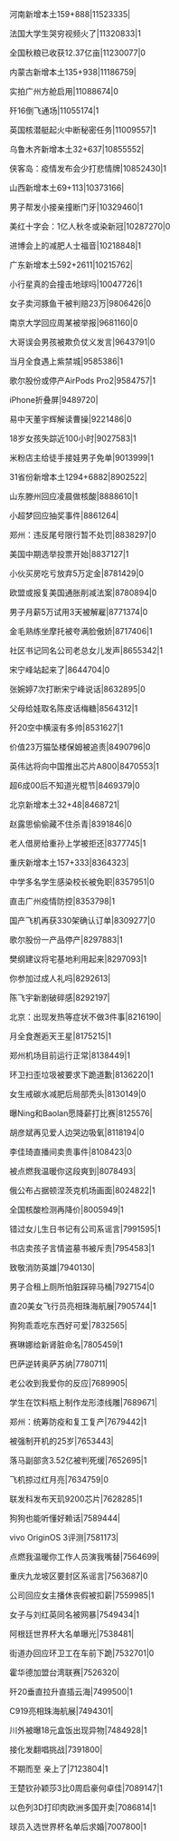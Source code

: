 河南新增本土159+888|11523335|

法国大学生哭穷视频火了|11320833|1

全国秋粮已收获12.37亿亩|11230077|0

内蒙古新增本土135+938|11186759|

实拍广州方舱启用|11088674|0

歼16倒飞通场|11055174|1

英国核潜艇起火中断秘密任务|11009557|1

乌鲁木齐新增本土32+637|10855552|

侠客岛：疫情发布会少打悲情牌|10852430|1

山西新增本土69+113|10373166|

男子帮发小接亲撞断门牙|10329460|1

美红十字会：1亿人秋冬或染新冠|10287270|0

进博会上的减肥人士福音|10218848|1

广东新增本土592+2611|10215762|

小行星真的会撞击地球吗|10047726|1

女子卖河豚鱼干被判赔23万|9806426|0

南京大学回应周某被举报|9681160|0

大哥误会男孩被欺负仗义发言|9643791|0

当月全食遇上紫禁城|9585386|1

歌尔股份或停产AirPods Pro2|9584757|1

iPhone折叠屏|9489720|

易中天董宇辉解读曹操|9221486|0

18岁女孩失踪近100小时|9027583|1

米粉店主给徒手接娃男子免单|9013999|1

31省份新增本土1294+6882|8902522|

山东滕州回应凌晨做核酸|8888610|1

小超梦回应抽奖事件|8861264|

郑州：违反尾号限行暂不处罚|8838297|0

美国中期选举投票开始|8837127|1

小伙买房吃亏放弃5万定金|8781429|0

欧盟或报复美国通胀削减法案|8780894|0

男子月薪5万试用3天被解雇|8771374|0

金毛熟练坐摩托被夸满脸傲娇|8717406|1

社区书记同名公司老总女儿发声|8655342|1

宋宁峰站起来了|8644704|0

张婉婷7次打断宋宁峰说话|8632895|0

父母给娃取名陈皮话梅糖|8564312|1

歼20空中横滚有多帅|8531627|1

价值23万猫坠楼保姆被追责|8490796|0

英伟达将向中国推出芯片A800|8470553|1

超6成00后不知道光棍节|8469379|0

北京新增本土32+48|8468721|

赵露思偷偷藏不住杀青|8391846|0

老人借房给重孙上学被拒还|8377745|1

重庆新增本土157+333|8364323|

中学多名学生感染校长被免职|8357951|0

直击广州疫情防控|8353798|1

国产飞机再获330架确认订单|8309277|0

歌尔股份一产品停产|8297883|1

樊纲建议将宅基地利用起来|8297093|1

你参加过成人礼吗|8292613|

陈飞宇新剧破碎感|8292197|

北京：出现发热等症状不做3件事|8216190|

月全食邂逅天王星|8175215|1

郑州机场目前运行正常|8138449|1

环卫扫歪垃圾被要求下跪道歉|8136220|1

女生戒碳水减肥后局部秃头|8130149|0

曝Ning和Baolan愿降薪打比赛|8125576|

胡彦斌再见爱人边哭边吸氧|8118194|0

李佳琦直播间卖贵事件|8108423|0

被点燃我温暖你这段爽到|8078493|

俄公布占据顿涅茨克机场画面|8024822|1

全国核酸检测再降价|8005949|1

错过女儿生日书记有公司系谣言|7991595|1

书店卖孩子言情盗墓书被斥责|7954583|1

致敬消防英雄|7940130|

男子合租上厕所怕脏踩碎马桶|7927154|0

直20美女飞行员亮相珠海航展|7905744|1

狗狗乖乖吃东西好可爱|7832565|

赛琳娜给新肾脏命名|7805459|1

巴萨逆转奥萨苏纳|7780711|

老公收到我爱你的反应|7689905|

学生在饮料瓶上制作龙形漆线雕|7689671|

郑州：统筹防疫和复工复产|7679442|1

被强制开机的25岁|7653443|

落马副部贪3.52亿被判死缓|7652695|1

飞机掠过红月亮|7634759|0

联发科发布天玑9200芯片|7628285|1

狗狗也能听懂好赖话|7589444|

vivo OriginOS 3评测|7581173|

点燃我温暖你工作人员演我嘴替|7564699|

重庆九龙坡区要封区系谣言|7563687|0

公司回应女主播休丧假被扣薪|7559985|1

女子与刘红英同名被网暴|7549434|1

阿根廷世界杯大名单曝光|7538481|

街道办回应环卫工在车前下跪|7532701|0

霍华德加盟台湾联赛|7526320|

歼20垂直拉升直插云海|7499500|1

C919亮相珠海航展|7494301|

川外被曝18元盒饭出现异物|7484928|1

接化发翻唱挑战|7391800|

不期而至 亲上了|7123804|1

王楚钦孙颖莎3比0周启豪何卓佳|7089147|1

以色列3D打印肉欧洲多国开卖|7086814|1

球员入选世界杯名单后求婚|7007800|1

